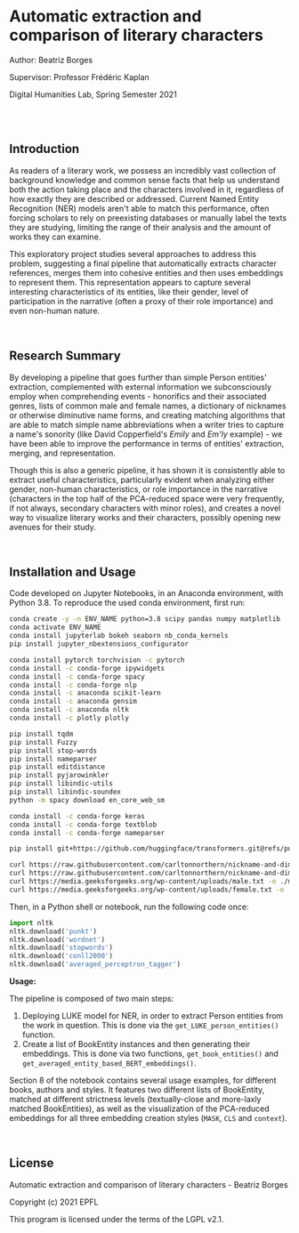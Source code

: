 # Automatic extraction and comparison of literary characters

Author: Beatriz Borges

Supervisor: Professor Frédéric Kaplan

Digital Humanities Lab, Spring Semester 2021

<br/><br/>

## Introduction
As readers of a literary work, we possess an incredibly vast collection of background knowledge and common sense facts that help us understand both the action taking place and the characters involved in it, regardless of how exactly they are described or addressed. Current Named Entity Recognition (NER) models aren't able to match this performance, often forcing scholars to rely on preexisting databases or manually label the texts they are studying, limiting the range of their analysis and the amount of works they can examine. 

This exploratory project studies several approaches to address this problem, suggesting a final pipeline that automatically extracts character references, merges them into cohesive entities and then uses embeddings to represent them. This representation appears to capture several interesting characteristics of its entities, like their gender, level of participation in the narrative (often a proxy of their role importance) and even non-human nature.

<br/>

## Research Summary
By developing a pipeline that goes further than simple Person entities' extraction, complemented with external information we subconsciously employ when comprehending events - honorifics and their associated genres, lists of common male and female names, a dictionary of nicknames or otherwise diminutive name forms, and creating matching algorithms that are able to match simple name abbreviations when a writer tries to capture a name's sonority (like David Copperfield's _Emily_ and _Em'ly_ example) - we have been able to improve the performance in terms of entities' extraction, merging, and representation.

Though this is also a generic pipeline, it has shown it is consistently able to extract useful characteristics, particularly evident when analyzing either gender, non-human characteristics, or role importance in the narrative (characters in the top half of the PCA-reduced space were very frequently, if not always, secondary characters with minor roles), and creates a novel way to visualize literary works and their characters, possibly opening new avenues for their study.

<br/>

## Installation and Usage
Code developed on Jupyter Notebooks, in an Anaconda environment, with Python 3.8. To reproduce the used conda environment, first run:

```bash
conda create -y -n ENV_NAME python=3.8 scipy pandas numpy matplotlib
conda activate ENV_NAME
conda install jupyterlab bokeh seaborn nb_conda_kernels
pip install jupyter_nbextensions_configurator

conda install pytorch torchvision -c pytorch
conda install -c conda-forge ipywidgets 
conda install -c conda-forge spacy 
conda install -c conda-forge nlp 
conda install -c anaconda scikit-learn 
conda install -c anaconda gensim 
conda install -c anaconda nltk 
conda install -c plotly plotly 

pip install tqdm
pip install Fuzzy
pip install stop-words
pip install nameparser
pip install editdistance
pip install pyjarowinkler
pip install libindic-utils
pip install libindic-soundex
python -m spacy download en_core_web_sm

conda install -c conda-forge keras
conda install -c conda-forge textblob
conda install -c conda-forge nameparser 

pip install git+https://github.com/huggingface/transformers.git@refs/pull/11223/head

curl https://raw.githubusercontent.com/carltonnorthern/nickname-and-diminutive-names-lookup/master/names.csv -o names.csv
curl https://raw.githubusercontent.com/carltonnorthern/nickname-and-diminutive-names-lookup/master/python-parser.py -o python_parser.py
curl https://media.geeksforgeeks.org/wp-content/uploads/male.txt -o ./male_names.txt
curl https://media.geeksforgeeks.org/wp-content/uploads/female.txt -o ./female_names.txt
```

Then, in a Python shell or notebook, run the following code once:

```python
import nltk
nltk.download('punkt')
nltk.download('wordnet')
nltk.download('stopwords')
nltk.download('conll2000')
nltk.download('averaged_perceptron_tagger')
```

**Usage:** 

The pipeline is composed of two main steps: 
1. Deploying LUKE model for NER, in order to extract Person entities from the work in question. This is done via the `get_LUKE_person_entities()` function.
2. Create a list of BookEntity instances and then generating their embeddings. This is done via two functions, `get_book_entities()` and `get_averaged_entity_based_BERT_embeddings()`.

Section 8 of the notebook contains several usage examples, for different books, authors and styles. It features two different lists of BookEntity, matched at different strictness levels (textually-close and more-laxly matched BookEntities), as well as the visualization of the PCA-reduced embeddings for all three embedding creation styles (`MASK`, `CLS` and `context`).


<br/>

## License
Automatic extraction and comparison of literary characters - Beatriz Borges

Copyright (c) 2021 EPFL

This program is licensed under the terms of the LGPL v2.1.
